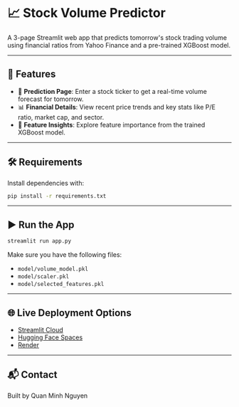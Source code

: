 # 📈 Stock Volume Predictor

A 3-page Streamlit web app that predicts tomorrow's stock trading volume using financial ratios from Yahoo Finance and a pre-trained XGBoost model.

---

## 🚀 Features

- 🔮 **Prediction Page**: Enter a stock ticker to get a real-time volume forecast for tomorrow.
- 📊 **Financial Details**: View recent price trends and key stats like P/E ratio, market cap, and sector.
- 🧠 **Feature Insights**: Explore feature importance from the trained XGBoost model.

---

## 🛠 Requirements

Install dependencies with:

```bash
pip install -r requirements.txt
```

---

## ▶️ Run the App

```bash
streamlit run app.py
```

Make sure you have the following files:
- `model/volume_model.pkl`
- `model/scaler.pkl`
- `model/selected_features.pkl`

---

## 🌐 Live Deployment Options

- [Streamlit Cloud](https://streamlit.io/cloud)
- [Hugging Face Spaces](https://huggingface.co/spaces)
- [Render](https://render.com)

---

## 📬 Contact

Built by Quan Minh Nguyen